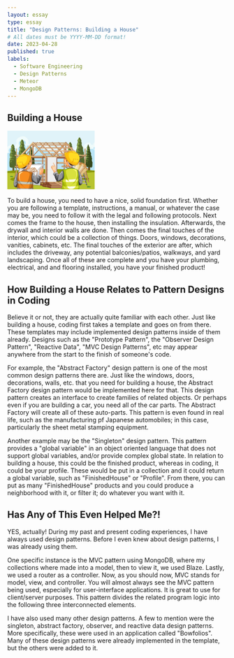 ```yaml
---
layout: essay
type: essay
title: "Design Patterns: Building a House"
# All dates must be YYYY-MM-DD format!
date: 2023-04-28
published: true
labels:
  - Software Engineering
  - Design Patterns
  - Meteor
  - MongoDB
---
```


## Building a House

<img width="200px" class="rounded float-start pe-4" src="../img/cartoon-scene-of-building-house-construction-site-free-vector.jpg"> 

To build a house, you need to have a nice, solid foundation first. Whether you are following a template, instructions, a manual, or whatever the case may be, you need to follow it with the legal and following protocols. Next comes the frame to the house, then installing the insulation. Afterwards, the drywall and interior walls are done. Then comes the final touches of the interior, which could be a collection of things. Doors, windows, decorations, vanities, cabinets, etc. The final touches of the exterior are after, which includes the driveway, any potential balconies/patios, walkways, and yard landscaping. Once all of these are complete and you have your plumbing, electrical, and and flooring installed, you have your finished product!


## How Building a House Relates to Pattern Designs in Coding


Believe it or not, they are actually quite familiar with each other. Just like building a house, coding first takes a template and goes on from there. These templates may include implemented design patterns inside of them already. Designs such as the "Prototype Pattern", the "Observer Design Pattern", "Reactive Data", "MVC Design Patterns", etc may appear anywhere from the start to the finish of someone's code. 
 
For example, the "Abstract Factory" design pattern is one of the most common design patterns there are. Just like the windows, doors, decorations, walls, etc. that you need for building a house, the Abstract Factory design pattern would be implemented here for that. This design pattern creates an interface to create families of related objects. Or perhaps even if you are building a car, you need all of the car parts. The Abstract Factory will create all of these auto-parts. This pattern is even found in real life, such as the manufacturing pf Japanese automobiles; in this case, particularly the sheet metal stamping equipment. 

Another example may be the "Singleton" design pattern. This pattern provides a "global variable" in an object oriented language that does not support global variables, and/or provide complex global state. In relation to building a house, this could be the finished product, whereas in coding, it could be your profile. These would be put in a collection and it could return a global variable, such as "FinishedHouse" or "Profile". From there, you can put as many "FinishedHouse" products and you could produce a neighborhood with it, or filter it; do whatever you want with it. 



## Has Any of This Even Helped Me?!


YES, actually! During my past and present coding experiences, I have always used design patterns. Before I even knew about design patterns, I was already using them.

One specific instance is the MVC pattern using MongoDB, where my collections where made into a model, then to view it, we used Blaze. Lastly, we used a router as a controller. Now, as you should now, MVC stands for model, view, and controller. You will almost always see the MVC pattern being used, especially for user-interface applications. It is great to use for client/server purposes. This pattern divides the related program logic into the following three interconnected elements. 

I have also used many other design patterns. A few to mention were the singleton, abstract factory, observer, and reactive data design patterns. More specifically, these were used in an application called "Bowfolios". Many of these design patterns were already implemented in the template, but the others were added to it. 
